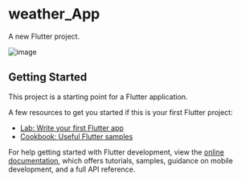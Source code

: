 # weather_App

A new Flutter project.

![image](https://user-images.githubusercontent.com/70130828/224559475-d5be96b3-644a-4d24-b8cd-b61a8bb1baff.png)


## Getting Started

This project is a starting point for a Flutter application.

A few resources to get you started if this is your first Flutter project:

- [Lab: Write your first Flutter app](https://docs.flutter.dev/get-started/codelab)
- [Cookbook: Useful Flutter samples](https://docs.flutter.dev/cookbook)

For help getting started with Flutter development, view the
[online documentation](https://docs.flutter.dev/), which offers tutorials,
samples, guidance on mobile development, and a full API reference.
